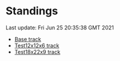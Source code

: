 # Standings

Last update: Fri Jun 25 20:35:38 GMT 2021

* [Base track](comps/Base/2021-06-25/standings.md)
* [Test12x12x6 track](comps/Test12x12x6/2021-06-25/standings.md)
* [Test18x22x9 track](comps/Test18x22x9/2021-06-25/standings.md)
